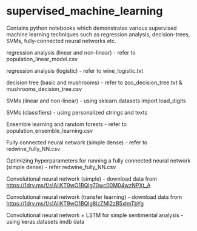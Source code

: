 # supervised_machine_learning
Contains python notebooks which demonstrates various supervised machine learning techniques such as regression analysis, decision-trees, 
SVMs, fully-connected neural networks etc.

regression analysis (linear and non-linear) - refer to population_linear_model.csv

regression analysis (logistic) - refer to wine_logistic.txt

decision tree (basic and mushrooms) - refer to zoo_decision_tree.txt & mushrooms_decision_tree.csv

SVMs (linear and non-linear) - using sklearn.datasets import load_digits

SVMs (classifiers) - using personalized strings and texts

Ensemble learning and random forests - refer to population_ensemble_learning.csv

Fully connected neural network (simple dense) - refer to redwine_fully_NN.csv

Optimizing hyperparameters for running a fully connected neural network (simple dense) - refer redwine_fully_NN.csv

Convolutional neural network (simple) - download data from https://1drv.ms/f/s!AllKT9wO1BQlg70wc00M04wzNPXt_A

Convolutional neural network (transfer learning) - download data from https://1drv.ms/f/s!AllKT9wO1BQlg8lzZMl2zB5xImTbYg

Convolutional neural network + LSTM for simple sentimental analysis - using keras.datasets imdb data
